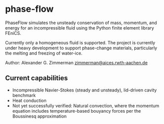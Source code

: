 # phase-flow
PhaseFlow simulates the unsteady conservation of mass, momentum, and energy for an incompressible fluid using the Python finite element library FEniCS.

Currently only a homogeneous fluid is supported. The project is currently under heavy development to support phase-change materials, particularly the melting and freezing of water-ice.

Author: Alexander G. Zimmerman zimmerman@aices.rwth-aachen.de

## Current capabilities
- Incompressible Navier-Stokes (steady and unsteady), lid-driven cavity benchmark
- Heat conduction
- Not yet successfully verified: Natural convection, where the momentum equation includes temperature-based bouyancy forces per the Boussinesq approximation
